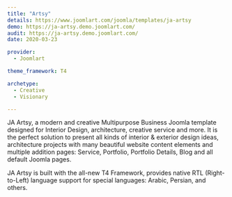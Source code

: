 ```yaml
---
title: "Artsy"
details: https://www.joomlart.com/joomla/templates/ja-artsy
demo: https://ja-artsy.demo.joomlart.com/
audit: https://ja-artsy.demo.joomlart.com/
date: 2020-03-23

provider:
  - Joomlart

theme_framework: T4

archetype:
  - Creative
  - Visionary

---
```


JA Artsy, a modern and creative Multipurpose Business Joomla template designed for Interior Design, architecture, creative service and more. It is the perfect solution to present all kinds of interior & exterior design ideas, architecture projects with many beautiful website content elements and multiple addition pages: Service, Portfolio, Portfolio Details, Blog and all default Joomla pages.

JA Artsy is built with the all-new T4 Framework, provides native RTL (Right-to-Left) language support for special languages: Arabic, Persian, and others.